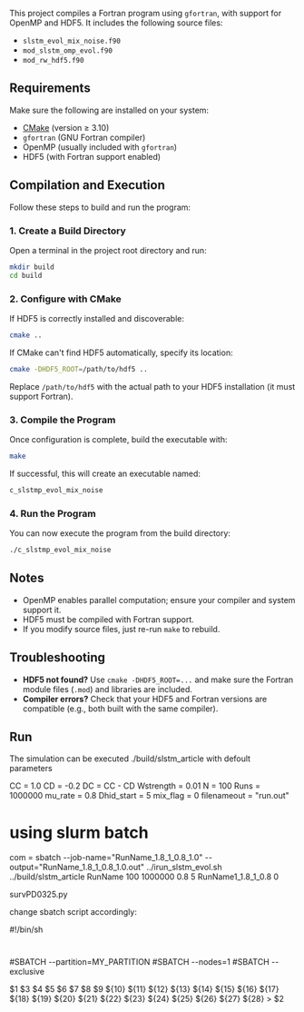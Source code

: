 
This project compiles a Fortran program using `gfortran`, with support for OpenMP and HDF5. It includes the following source files:

* `slstm_evol_mix_noise.f90`
* `mod_slstm_omp_evol.f90`
* `mod_rw_hdf5.f90`

## Requirements

Make sure the following are installed on your system:

* [CMake](https://cmake.org/) (version ≥ 3.10)
* `gfortran` (GNU Fortran compiler)
* OpenMP (usually included with `gfortran`)
* HDF5 (with Fortran support enabled)

## Compilation and Execution

Follow these steps to build and run the program:

### 1. Create a Build Directory

Open a terminal in the project root directory and run:

```bash
mkdir build
cd build
```

### 2. Configure with CMake

If HDF5 is correctly installed and discoverable:

```bash
cmake ..
```

If CMake can't find HDF5 automatically, specify its location:

```bash
cmake -DHDF5_ROOT=/path/to/hdf5 ..
```

Replace `/path/to/hdf5` with the actual path to your HDF5 installation (it must support Fortran).

### 3. Compile the Program

Once configuration is complete, build the executable with:

```bash
make
```

If successful, this will create an executable named:

```bash
c_slstmp_evol_mix_noise
```

### 4. Run the Program

You can now execute the program from the build directory:

```bash
./c_slstmp_evol_mix_noise
```

## Notes

* OpenMP enables parallel computation; ensure your compiler and system support it.
* HDF5 must be compiled with Fortran support.
* If you modify source files, just re-run `make` to rebuild.

## Troubleshooting

* **HDF5 not found?** Use `cmake -DHDF5_ROOT=...` and make sure the Fortran module files (`.mod`) and libraries are included.
* **Compiler errors?** Check that your HDF5 and Fortran versions are compatible (e.g., both built with the same compiler).


## Run

The simulation can be executed ./build/slstm_article with defoult parameters

CC = 1.0
CD = -0.2
DC = CC - CD
Wstrength = 0.01
N = 100
Runs = 1000000
mu_rate = 0.8
Dhid_start = 5
mix_flag = 0
filenameout = "run.out"

# using slurm batch

com =  sbatch  --job-name="RunName_1.8_1_0.8_1.0" --output="RunName_1.8_1_0.8_1.0.out" ../irun_slstm_evol.sh  ../build/slstm_article RunName 100  1000000 0.8  5 RunName1_1.8_1_0.8 0

survPD0325.py

change sbatch script accordingly:

#!/bin/sh
#
#SBATCH --partition=MY_PARTITION
#SBATCH --nodes=1
#SBATCH --exclusive

$1 $3 $4 $5 $6 $7 $8 $9 ${10} ${11} ${12} ${13} ${14} ${15} ${16} ${17} ${18} ${19} ${20} ${21} ${22} ${23} ${24} ${25} ${26} ${27} ${28} > $2